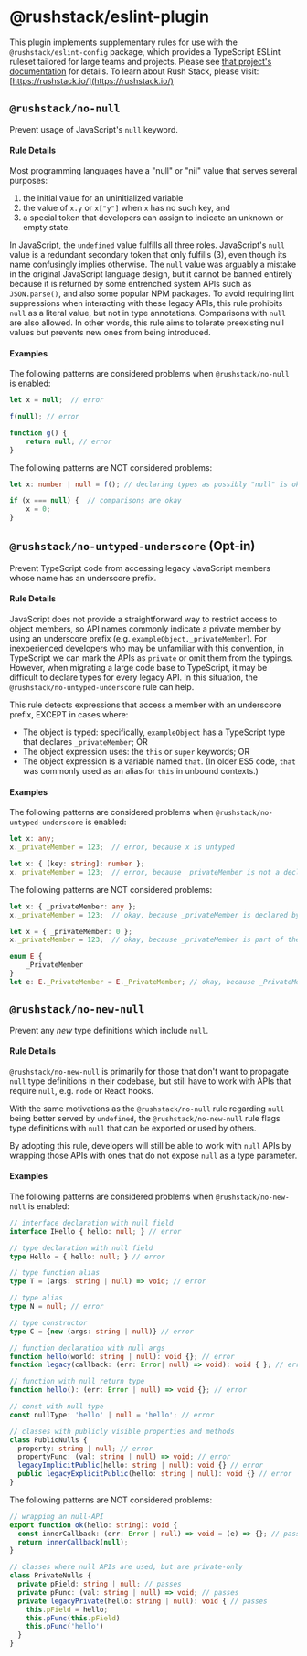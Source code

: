 # @rushstack/eslint-plugin

This plugin implements supplementary rules for use with the `@rushstack/eslint-config` package,
which provides a TypeScript ESLint ruleset tailored for large teams and projects.
Please see [that project's documentation](https://www.npmjs.com/package/@rushstack/eslint-config)
for details.  To learn about Rush Stack, please visit: [https://rushstack.io/](https://rushstack.io/)

## `@rushstack/no-null`

Prevent usage of JavaScript's `null` keyword.

#### Rule Details

Most programming languages have a "null" or "nil" value that serves several purposes:

1. the initial value for an uninitialized variable
2. the value of `x.y` or `x["y"]` when `x` has no such key, and
3. a special token that developers can assign to indicate an unknown or empty state.

In JavaScript, the `undefined` value fulfills all three roles.  JavaScript's `null` value is a redundant secondary
token that only fulfills (3), even though its name confusingly implies otherwise.  The `null` value was arguably
a mistake in the original JavaScript language design, but it cannot be banned entirely because it is returned
by some entrenched system APIs such as `JSON.parse()`, and also some popular NPM packages.  To avoid requiring
lint suppressions when interacting with these legacy APIs, this rule prohibits `null` as a literal value, but not
in type annotations.  Comparisons with `null` are also allowed.  In other words, this rule aims to tolerate
preexisting null values but prevents new ones from being introduced.

#### Examples

The following patterns are considered problems when `@rushstack/no-null` is enabled:

```ts
let x = null;  // error

f(null); // error

function g() {
    return null; // error
}
```

The following patterns are NOT considered problems:

```ts
let x: number | null = f(); // declaring types as possibly "null" is okay

if (x === null) {  // comparisons are okay
    x = 0;
}
```

## `@rushstack/no-untyped-underscore` (Opt-in)

Prevent TypeScript code from accessing legacy JavaScript members whose name has an underscore prefix.

#### Rule Details

JavaScript does not provide a straightforward way to restrict access to object members, so API names commonly
indicate a private member by using an underscore prefix (e.g. `exampleObject._privateMember`).  For inexperienced
developers who may be unfamiliar with this convention, in TypeScript we can mark the APIs as `private` or omit them
from the typings.  However, when migrating a large code base to TypeScript, it may be difficult to declare types
for every legacy API.  In this situation, the `@rushstack/no-untyped-underscore` rule can help.

This rule detects expressions that access a member with an underscore prefix, EXCEPT in cases where:

- The object is typed: specifically, `exampleObject` has a TypeScript type that declares `_privateMember`; OR
- The object expression uses: the `this` or `super` keywords; OR
- The object expression is a variable named `that`.  (In older ES5 code, `that` was commonly used as an alias
 for `this` in unbound contexts.)

#### Examples

The following patterns are considered problems when `@rushstack/no-untyped-underscore` is enabled:

```ts
let x: any;
x._privateMember = 123;  // error, because x is untyped

let x: { [key: string]: number };
x._privateMember = 123;  // error, because _privateMember is not a declared member of x's type
```

The following patterns are NOT considered problems:

```ts
let x: { _privateMember: any };
x._privateMember = 123;  // okay, because _privateMember is declared by x's type

let x = { _privateMember: 0 };
x._privateMember = 123;  // okay, because _privateMember is part of the inferred type

enum E {
    _PrivateMember
}
let e: E._PrivateMember = E._PrivateMember; // okay, because _PrivateMember is declared by E
```

## `@rushstack/no-new-null`

Prevent any _new_ type definitions which include `null`.

#### Rule Details

`@rushstack/no-new-null` is primarily for those that don't want to propagate
`null` type definitions in their codebase, but still have to work with APIs
that require `null`, e.g. `node` or React hooks.

With the same motivations as the `@rushstack/no-null` rule regarding `null`
being better served by `undefined`, the `@rushstack/no-new-null` rule flags
type definitions with `null` that can be exported or used by others.

By adopting this rule, developers will still be able to work with `null` APIs
by wrapping those APIs with ones that do not expose `null` as a type
parameter.

#### Examples

The following patterns are considered problems when `@rushstack/no-new-null` is enabled:

```ts
// interface declaration with null field
interface IHello { hello: null; } // error

// type declaration with null field
type Hello = { hello: null; } // error

// type function alias
type T = (args: string | null) => void; // error

// type alias
type N = null; // error

// type constructor
type C = {new (args: string | null)} // error

// function declaration with null args
function hello(world: string | null): void {}; // error
function legacy(callback: (err: Error| null) => void): void { }; // error

// function with null return type
function hello(): (err: Error | null) => void {}; // error

// const with null type
const nullType: 'hello' | null = 'hello'; // error

// classes with publicly visible properties and methods
class PublicNulls {
  property: string | null; // error
  propertyFunc: (val: string | null) => void; // error
  legacyImplicitPublic(hello: string | null): void {} // error
  public legacyExplicitPublic(hello: string | null): void {} // error
}
```

The following patterns are NOT considered problems:

```ts
// wrapping an null-API
export function ok(hello: string): void {
  const innerCallback: (err: Error | null) => void = (e) => {}; // passes
  return innerCallback(null);
}

// classes where null APIs are used, but are private-only
class PrivateNulls {
  private pField: string | null; // passes
  private pFunc: (val: string | null) => void; // passes
  private legacyPrivate(hello: string | null): void { // passes
    this.pField = hello;
    this.pFunc(this.pField)
    this.pFunc('hello')
  }
}
```